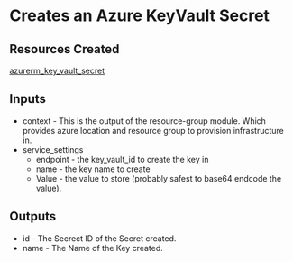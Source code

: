 # Creates an Azure KeyVault Secret

## Resources Created
[azurerm_key_vault_secret](https://registry.terraform.io/providers/hashicorp/azurerm/latest/docs/resources/key_vault_secret)

## Inputs 
- context - This is the output of the resource-group module.  Which provides azure location and resource group to provision infrastructure in.
- service_settings 
  - endpoint - the key_vault_id to create the key in
  - name - the key name to create
  - Value - the value to store (probably safest to base64 endcode the value).

## Outputs
- id - The Secrect ID of the Secret created.
- name - The Name of the Key created.